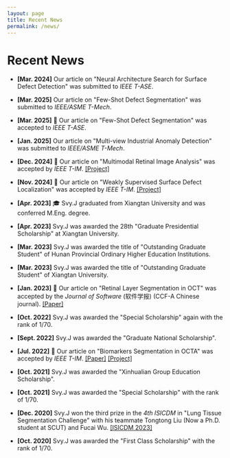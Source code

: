 ```yaml
---
layout: page
title: Recent News
permalink: /news/
---
```


# **Recent News**

- **[Mar. 2024]** Our article on "Neural Architecture Search for Surface Defect Detection" was submitted to _IEEE T-ASE_.

- **[Mar. 2025]** Our article on "Few-Shot Defect Segmentation" was submitted to _IEEE/ASME T-Mech_.

- **[Mar. 2025]** &#127881; Our article on "Few-Shot Defect Segmentation" was accepted to _IEEE T-ASE_.

- **[Jan. 2025]** Our article on "Multi-view Industrial Anomaly Detection" was submitted to _IEEE/ASME T-Mech_.

- **[Dec. 2024]** &#127881; Our article on "Multimodal Retinal Image Analysis" was accepted by _IEEE T-IM_. [[Project]](https://svyj.github.io/Joint-Seg/)
  
- **[Nov. 2024]** &#127881; Our article on "Weakly Supervised Surface Defect Localization" was accepted by _IEEE T-IM_. [[Project]](https://svyj.github.io/CSS/)
  
- **[Apr. 2023]** &#127891; Svy.J graduated from Xiangtan University and was conferred M.Eng. degree.
  
- **[Apr. 2023]** Svy.J was awarded the 28th "Graduate Presidential Scholarship" at Xiangtan University.

- **[Mar. 2023]** Svy.J was awarded the title of "Outstanding Graduate Student" of Hunan Provincial Ordinary Higher Education Institutions.
  
- **[Mar. 2023]** Svy.J was awarded the title of "Outstanding Graduate Student" of Xiangtan University.
  
- **[Jan. 2023]** &#127881; Our article on "Retinal Layer Segmentation in OCT" was accepted by the _Journal of Software_ (软件学报) (CCF-A Chinese journal). [[Paper]](https://www.jos.org.cn/jos/article/abstract/6895)
  
- **[Oct. 2022]** Svy.J was awarded the "Special Scholarship" again with the rank of 1/70.
  
- **[Sept. 2022]** Svy.J was awarded the "Graduate National Scholarship".
  
- **[Jul. 2022]** &#127881; Our article on "Biomarkers Segmentation in OCTA" was accepted by _IEEE T-IM_. [[Paper]](https://ieeexplore.ieee.org/document/9837090) [[Project]](https://svyj.github.io/Joint-Seg/)
  
- **[Oct. 2021]** Svy.J was awarded the "Xinhualian Group Education Scholarship".
  
- **[Oct. 2021]** Svy.J was awarded the "Special Scholarship" with the rank of 1/70.
  
- **[Dec. 2020]** Svy.J won the third prize in the _4th ISICDM_ in "Lung Tissue Segmentation Challenge" with his teammate Tongtong Liu (Now a Ph.D. student at SCUT) and Fucai Wu. [[ISICDM 2023]](https://svyj.github.io/2022/07/05/017-ISICDM2020)
  
- **[Oct. 2020]** Svy.J was awarded the "First Class Scholarship" with the rank of 1/70.
